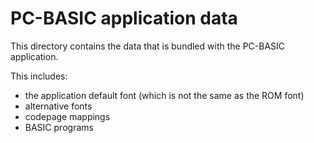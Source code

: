 PC-BASIC application data
=========================

This directory contains the data that is bundled with the PC-BASIC application.

This includes:
- the application default font (which is not the same as the ROM font)
- alternative fonts
- codepage mappings
- BASIC programs
